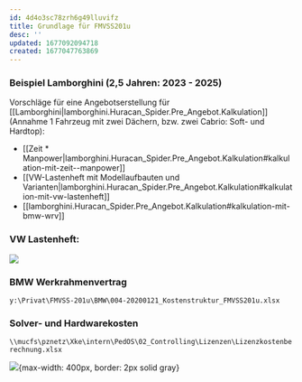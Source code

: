```yaml
---
id: 4d4o3sc78zrh6g49lluvifz
title: Grundlage für FMVSS201u
desc: ''
updated: 1677092094718
created: 1677047763869
---
```

### Beispiel Lamborghini (2,5 Jahren: 2023 - 2025)
Vorschläge für eine Angebotserstellung für [[Lamborghini|lamborghini.Huracan_Spider.Pre_Angebot.Kalkulation]] (Annahme 1 Fahrzeug mit zwei Dächern, bzw. zwei Cabrio: Soft- und Hardtop):
- [[Zeit * Manpower|lamborghini.Huracan_Spider.Pre_Angebot.Kalkulation#kalkulation-mit-zeit--manpower]]
- [[VW-Lastenheft mit Modellaufbauten und Varianten|lamborghini.Huracan_Spider.Pre_Angebot.Kalkulation#kalkulation-mit-vw-lastenheft]]
- [[lamborghini.Huracan_Spider.Pre_Angebot.Kalkulation#kalkulation-mit-bmw-wrv]]

### VW Lastenheft:
![](\assets\images\2023-02-21-11-37-24.png)

### BMW Werkrahmenvertrag
`y:\Privat\FMVSS-201u\BMW\004-20200121_Kostenstruktur_FMVSS201u.xlsx`

### Solver- und Hardwarekosten
`\\mucfs\pznetz\Xke\intern\PedOS\02_Controlling\Lizenzen\Lizenzkostenberechnung.xlsx`

![](/assets/images/2023-02-22-07-52-45.png){max-width: 400px, border: 2px solid gray}
